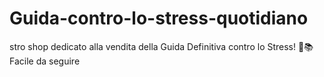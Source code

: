 # Guida-contro-lo-stress-quotidiano
stro shop dedicato alla vendita della Guida Definitiva contro lo Stress! 🌿📚  Facile da seguire
